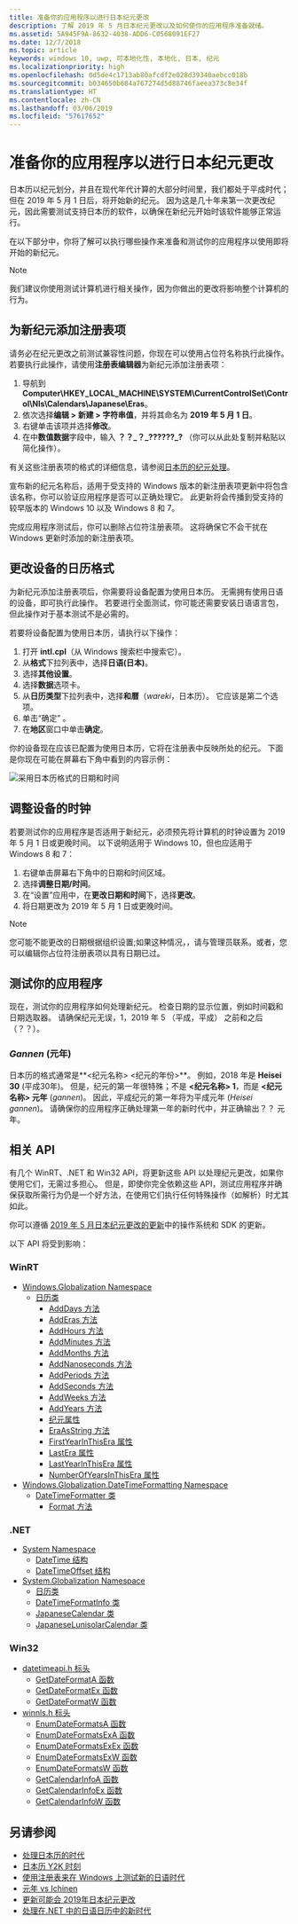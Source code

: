 ```yaml
---
title: 准备你的应用程序以进行日本纪元更改
description: 了解 2019 年 5 月日本纪元更改以及如何使你的应用程序准备就绪。
ms.assetid: 5A945F9A-8632-4038-ADD6-C0568091EF27
ms.date: 12/7/2018
ms.topic: article
keywords: windows 10, uwp, 可本地化性, 本地化, 日本, 纪元
ms.localizationpriority: high
ms.openlocfilehash: 0d5de4c1713ab80afcdf2e028d39340aebcc018b
ms.sourcegitcommit: b034650b684a767274d5d88746faeea373c8e34f
ms.translationtype: HT
ms.contentlocale: zh-CN
ms.lasthandoff: 03/06/2019
ms.locfileid: "57617652"
---
```

# <a name="prepare-your-application-for-the-japanese-era-change"></a>准备你的应用程序以进行日本纪元更改

日本历以纪元划分，并且在现代年代计算的大部分时间里，我们都处于平成时代；但在 2019 年 5 月 1 日后，将开始新的纪元。 因为这是几十年来第一次更改纪元，因此需要测试支持日本历的软件，以确保在新纪元开始时该软件能够正常运行。

在以下部分中，你将了解可以执行哪些操作来准备和测试你的应用程序以使用即将开始的新纪元。

> [!NOTE]
> 我们建议你使用测试计算机进行相关操作，因为你做出的更改将影响整个计算机的行为。

## <a name="add-a-registry-key-for-the-new-era"></a>为新纪元添加注册表项

请务必在纪元更改之前测试兼容性问题，你现在可以使用占位符名称执行此操作。 若要执行此操作，请使用**注册表编辑器**为新纪元添加注册表项：

1. 导航到 **Computer\HKEY_LOCAL_MACHINE\SYSTEM\CurrentControlSet\Control\Nls\Calendars\Japanese\Eras**。
2. 依次选择**编辑 > 新建 > 字符串值**，并将其命名为 **2019 年 5 月 1 日**。
3. 右键单击该项并选择**修改**。
4. 在中**数值数据**字段中，输入 **？？\_？\_??????\_?** （你可以从此处复制并粘贴以简化操作）。

有关这些注册表项的格式的详细信息，请参阅[日本历的纪元处理](https://docs.microsoft.com/windows/desktop/Intl/era-handling-for-the-japanese-calendar)。

宣布新的纪元名称后，适用于受支持的 Windows 版本的新注册表项更新中将包含该名称，你可以验证应用程序是否可以正确处理它。 此更新将会传播到受支持的较早版本的 Windows 10 以及 Windows 8 和 7。

完成应用程序测试后，你可以删除占位符注册表项。 这将确保它不会干扰在 Windows 更新时添加的新注册表项。

## <a name="change-your-devices-calendar-format"></a>更改设备的日历格式

为新纪元添加注册表项后，你需要将设备配置为使用日本历。 无需拥有使用日语的设备，即可执行此操作。 若要进行全面测试，你可能还需要安装日语语言包，但此操作对于基本测试不是必需的。

若要将设备配置为使用日本历，请执行以下操作：

1. 打开 **intl.cpl**（从 Windows 搜索栏中搜索它）。
2. 从**格式**下拉列表中，选择**日语(日本)**。
3. 选择**其他设置**。
4. 选择**数据**选项卡。
5. 从**日历类型**下拉列表中，选择**和暦**（*wareki*，日本历）。 它应该是第二个选项。
6. 单击“确定” 。
7. 在**地区**窗口中单击**确定**。

你的设备现在应该已配置为使用日本历，它将在注册表中反映所处的纪元。 下面是你现在可能在屏幕右下角中看到的内容示例：

![采用日本历格式的日期和时间](images/japanese-calendar-format.png)

## <a name="adjust-your-devices-clock"></a>调整设备的时钟

若要测试你的应用程序是否适用于新纪元，必须预先将计算机的时钟设置为 2019 年 5 月 1 日或更晚时间。 以下说明适用于 Windows 10，但也应适用于 Windows 8 和 7：

1. 右键单击屏幕右下角中的日期和时间区域。
2. 选择**调整日期/时间**。
3. 在“设置”应用中，在**更改日期和时间**下，选择**更改**。
4. 将日期更改为 2019 年 5 月 1 日或更晚时间。

> [!NOTE]
> 您可能不能更改的日期根据组织设置;如果这种情况，，请与管理员联系。或者，您可以编辑你占位符注册表项以具有日期已过。

## <a name="test-your-application"></a>测试你的应用程序

现在，测试你的应用程序如何处理新纪元。 检查日期的显示位置，例如时间戳和日期选取器。 请确保纪元无误，1，2019 年 5 （平成，平成） 之前和之后 （？？）。

### <a name="gannen-"></a>*Gannen* (元年)

日本历的格式通常是**&lt;纪元名称&gt; &lt;纪元的年份&gt;**。 例如，2018 年是 **Heisei 30** (平成30年)。  但是，纪元的第一年很特殊；不是 **&lt;纪元名称&gt; 1**，而是 **&lt;纪元名称&gt; 元年** (*gannen*)。 因此，平成纪元的第一年将为平成元年 (*Heisei gannen*)。 请确保你的应用程序正确处理第一年的新时代中，并正确输出？？ 元年。

## <a name="related-apis"></a>相关 API

有几个 WinRT、.NET 和 Win32 API，将更新这些 API 以处理纪元更改，如果你使用它们，无需过多担心。 但是，即使你完全依赖这些 API，测试应用程序并确保获取所需行为仍是一个好方法，在使用它们执行任何特殊操作（如解析）时尤其如此。

你可以遵循 [2019 年 5 月日本纪元更改的更新](https://support.microsoft.com/help/4470918/updates-for-may-2019-japan-era-change)中的操作系统和 SDK 的更新。

以下 API 将受到影响：

### <a name="winrt"></a>WinRT

* [Windows.Globalization Namespace](https://docs.microsoft.com/uwp/api/windows.globalization)
    * [日历类](https://docs.microsoft.com/uwp/api/windows.globalization.calendar)
        * [AddDays 方法](https://docs.microsoft.com/uwp/api/windows.globalization.calendar.adddays)
        * [AddEras 方法](https://docs.microsoft.com/uwp/api/windows.globalization.calendar.adderas)
        * [AddHours 方法](https://docs.microsoft.com/uwp/api/windows.globalization.calendar.addhours)
        * [AddMinutes 方法](https://docs.microsoft.com/uwp/api/windows.globalization.calendar.addminutes)
        * [AddMonths 方法](https://docs.microsoft.com/uwp/api/windows.globalization.calendar.addmonths)
        * [AddNanoseconds 方法](https://docs.microsoft.com/uwp/api/windows.globalization.calendar.addnanoseconds)
        * [AddPeriods 方法](https://docs.microsoft.com/uwp/api/windows.globalization.calendar.addperiods)
        * [AddSeconds 方法](https://docs.microsoft.com/uwp/api/windows.globalization.calendar.addseconds)
        * [AddWeeks 方法](https://docs.microsoft.com/uwp/api/windows.globalization.calendar.addweeks)
        * [AddYears 方法](https://docs.microsoft.com/uwp/api/windows.globalization.calendar.addyears)
        * [纪元属性](https://docs.microsoft.com/uwp/api/windows.globalization.calendar.era)
        * [EraAsString 方法](https://docs.microsoft.com/uwp/api/windows.globalization.calendar.eraasstring)
        * [FirstYearInThisEra 属性](https://docs.microsoft.com/uwp/api/windows.globalization.calendar.firstyearinthisera)
        * [LastEra 属性](https://docs.microsoft.com/uwp/api/windows.globalization.calendar.lastera)
        * [LastYearInThisEra 属性](https://docs.microsoft.com/uwp/api/windows.globalization.calendar.lastyearinthisera)
        * [NumberOfYearsInThisEra 属性](https://docs.microsoft.com/uwp/api/windows.globalization.calendar.numberofyearsinthisera)     
* [Windows.Globalization.DateTimeFormatting Namespace](https://docs.microsoft.com/uwp/api/windows.globalization.datetimeformatting)
    * [DateTimeFormatter 类](https://docs.microsoft.com/uwp/api/windows.globalization.datetimeformatting.datetimeformatter)
        * [Format 方法](https://docs.microsoft.com/uwp/api/windows.globalization.datetimeformatting.datetimeformatter.format)

### <a name="net"></a>.NET

* [System Namespace](https://docs.microsoft.com/dotnet/api/system)
    * [DateTime 结构](https://docs.microsoft.com/dotnet/api/system.datetime)
    * [DateTimeOffset 结构](https://docs.microsoft.com/dotnet/api/system.datetimeoffset)
* [System.Globalization Namespace](https://docs.microsoft.com/dotnet/api/system.globalization)
    * [日历类](https://docs.microsoft.com/dotnet/api/system.globalization.calendar)
    * [DateTimeFormatInfo 类](https://docs.microsoft.com/dotnet/api/system.globalization.datetimeformatinfo)
    * [JapaneseCalendar 类](https://docs.microsoft.com/dotnet/api/system.globalization.japanesecalendar)
    * [JapaneseLunisolarCalendar 类](https://docs.microsoft.com/dotnet/api/system.globalization.japaneselunisolarcalendar)

### <a name="win32"></a>Win32

* [datetimeapi.h 标头](https://docs.microsoft.com/windows/desktop/api/datetimeapi/)
    * [GetDateFormatA 函数](https://docs.microsoft.com/windows/desktop/api/datetimeapi/nf-datetimeapi-getdateformata)
    * [GetDateFormatEx 函数](https://docs.microsoft.com/windows/desktop/api/datetimeapi/nf-datetimeapi-getdateformatex)
    * [GetDateFormatW 函数](https://docs.microsoft.com/windows/desktop/api/datetimeapi/nf-datetimeapi-getdateformatw)
* [winnls.h 标头](https://docs.microsoft.com/windows/desktop/api/winnls/)
    * [EnumDateFormatsA 函数](https://docs.microsoft.com/windows/desktop/api/winnls/nf-winnls-enumdateformatsa)
    * [EnumDateFormatsExA 函数](https://docs.microsoft.com/windows/desktop/api/winnls/nf-winnls-enumdateformatsexa)
    * [EnumDateFormatsExEx 函数](https://docs.microsoft.com/windows/desktop/api/winnls/nf-winnls-enumdateformatsexex)
    * [EnumDateFormatsExW 函数](https://docs.microsoft.com/windows/desktop/api/winnls/nf-winnls-enumdateformatsexw)
    * [EnumDateFormatsW 函数](https://docs.microsoft.com/windows/desktop/api/winnls/nf-winnls-enumdateformatsw)
    * [GetCalendarInfoA 函数](https://docs.microsoft.com/windows/desktop/api/winnls/nf-winnls-getcalendarinfoa)
    * [GetCalendarInfoEx 函数](https://docs.microsoft.com/windows/desktop/api/winnls/nf-winnls-getcalendarinfoex)
    * [GetCalendarInfoW 函数](https://docs.microsoft.com/windows/desktop/api/winnls/nf-winnls-getcalendarinfow)

## <a name="see-also"></a>另请参阅

* [处理日本历的时代](https://docs.microsoft.com/windows/desktop/Intl/era-handling-for-the-japanese-calendar)
* [日本历 Y2K 时刻](https://blogs.msdn.microsoft.com/shawnste/2018/04/12/the-japanese-calendars-y2k-moment/)
* [使用注册表来在 Windows 上测试新的日语时代](https://blogs.msdn.microsoft.com/shawnste/2018/08/07/using-the-registry-to-test-the-new-japanese-era-on-windows/)
* [元年 vs Ichinen](https://blogs.msdn.microsoft.com/shawnste/2018/11/12/gannen-vs-ichinen/)
* [更新可能会 2019年日本纪元更改](https://support.microsoft.com/help/4470918/updates-for-may-2019-japan-era-change)
* [处理在.NET 中的日语日历中的新时代](https://blogs.msdn.microsoft.com/dotnet/2018/11/14/handling-a-new-era-in-the-japanese-calendar-in-net/)